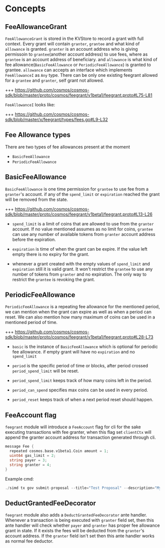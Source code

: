 <!--
order: 1
-->

# Concepts

## FeeAllowanceGrant

`FeeAllowanceGrant` is stored in the KVStore to record a grant with full context. Every grant will contain `granter`, `grantee` and what kind of `allowance` is granted. `granter` is an account address who is giving permissoin to `grantee`(another account address) to use fees, where as `grantee` is an account address of beneficiary. and `allowance` is what kind of fee allowance(`BasicFeeAllowance` or `PeriodicFeeAllowance`) is granted to grantee. `allowance` can accepts an interface which implements `FeeAllowanceI` as `Any` type. There can be only one existing feegrant allowed for a `grantee` and `granter`, self grant not allowed.

+++ https://github.com/cosmos/cosmos-sdk/blob/master/proto/cosmos/feegrant/v1beta1/feegrant.proto#L75-L81

`FeeAllowanceI` looks like: 

+++ https://github.com/cosmos/cosmos-sdk/blob/master/x/feegrant/types/fees.go#L9-L32

## Fee Allowance types
There are two types of fee allowances present at the moment
- `BasicFeeAllowance`
- `PeriodicFeeAllowance`

## BasicFeeAllowance

`BasicFeeAllowance` is one time permission for `grantee` to use fee from a `granter`'s account. if any of the `spend_limit` or `expiration` reached the grant will be removed from the state.
 

+++ https://github.com/cosmos/cosmos-sdk/blob/master/proto/cosmos/feegrant/v1beta1/feegrant.proto#L13-L26

- `spend_limit` is a limit of coins that are allowed to use from the `granter` account. If no value mentioned assumes as no limit for coins, `grantee` can use any number of available tokens from `granter` account address before the expiration.

- `expiration` is time of when the grant can be expire. If the value left empty there is no expiry for the grant.

- whenever a grant created with the empty values of `spend_limit` and `expiration` still it is valid grant. It won't restrict the `grantee` to use any number of tokens from `granter` and no expiration. The only way to restrict the `grantee` is revoking the grant. 

## PeriodicFeeAllowance

`PeriodicFeeAllowance` is a repeating fee allowance for the mentioned period, we can mention when the grant can expire as well as when a period can reset. We can also mention how many maximum of coins can be used in a mentioned period of time.

+++ https://github.com/cosmos/cosmos-sdk/blob/master/proto/cosmos/feegrant/v1beta1/feegrant.proto#L28-L73

- `basic` is the instance of `BasicFeeAllowance` which is optional for periodic fee allowance. if empty grant will have no `expiration` and no `spend_limit`

- `period` is the specific period of time or blocks, after period crossed `period_spend_limit` will be reset. 

- `period_spend_limit` keeps track of how many coins left in the period.

- `period_can_spend` specifies max coins can be used in every period.

- `period_reset` keeps track of when a next period reset should happen.

## FeeAccount flag

`feegrant` module will introduce a `FeeAccount` flag for cli for the sake executing transactions with fee granter, when this flag set `clientCtx` will append the granter account address for transaction generated through cli.

```go 
message Fee {
  repeated cosmos.base.v1beta1.Coin amount = 1;
  uint64 gas_limit = 2;
  string payer = 3;
  string granter = 4;
}
```

Example cmd:
```go
./simd tx gov submit-proposal --title="Test Proposal" --description="My awesome proposal" --type="Text" --from validator-key --fee-account=cosmos1xh44hxt7spr67hqaa7nyx5gnutrz5fraw6grxn --chain-id=testnet --fees="10stake"
```

## DeductGrantedFeeDecorator

`feegrant` module also adds a `DeductGrantedFeeDecorator` ante handler. Whenever a transaction is being executed with `granter` field set, then this ante handler will check whether `payer` and `granter` has proper fee allowance grant in state. If it exists the fees will be deducted from the `granter`'s account address. If the `granter` field isn't set then this ante handler works as normal fee deductor.
